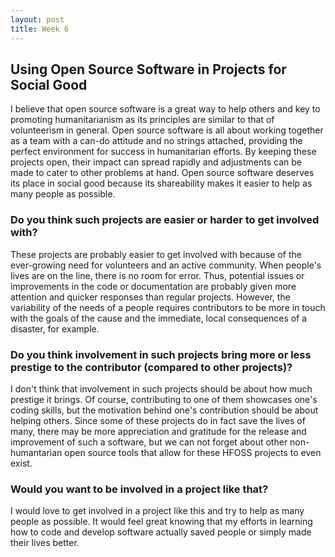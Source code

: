 ```yaml
---
layout: post
title: Week 6
---
```


## Using Open Source Software in Projects for Social Good

I believe that open source software is a great way to help others and key to promoting humanitarianism as its principles are similar to that of volunteerism in general. Open source software is all about working together as a team with a can-do attitude and no strings attached, providing the perfect environment for success in humanitarian efforts. By keeping these projects open, their impact can spread rapidly and adjustments can be made to cater to other problems at hand. Open source software deserves its place in social good because its shareability makes it easier to help as many people as possible. 

### Do you think such projects are easier or harder to get involved with?

These projects are probably easier to get involved with because of the ever-growing need for volunteers and an active community. When people's lives are on the line, there is no room for error. Thus, potential issues or improvements in the code or documentation are probably given more attention and quicker responses than regular projects. However, the variability of the needs of a people requires contributors to be more in touch with the goals of the cause and the immediate, local consequences of a disaster, for example. 

### Do you think involvement in such projects bring more or less prestige to the contributor (compared to other projects)?

I don't think that involvement in such projects should be about how much prestige it brings. Of course, contributing to one of them showcases one's coding skills, but the motivation behind one's contribution should be about helping others. Since some of these projects do in fact save the lives of many, there may be more appreciation and gratitude for the release and improvement of such a software, but we can not forget about other non-humantarian open source tools that allow for these HFOSS projects to even exist. 

### Would you want to be involved in a project like that?

I would love to get involved in a project like this and try to help as many people as possible. It would feel great knowing that my efforts in learning how to code and develop software actually saved people or simply made their lives better.
